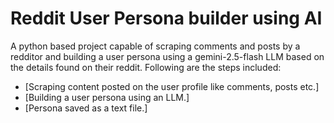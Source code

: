 # Reddit User Persona builder using AI

A python based project capable of scraping comments and posts by a redditor and building a user persona using a gemini-2.5-flash LLM based on the details found on their reddit. Following are the steps included:
- [Scraping content posted on the user profile like comments, posts etc.]
- [Building a user persona using an LLM.]
- [Persona saved as a text file.]
